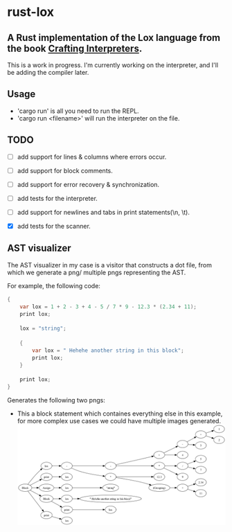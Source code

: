 # rust-lox

## A Rust implementation of the Lox language from the book [Crafting Interpreters](https://craftinginterpreters.com/).

This is a work in progress. I'm currently working on the interpreter, and I'll be adding the compiler later.

## Usage

- 'cargo run' is all you need to run the REPL.
- 'cargo run  \<filename\>' will run the interpreter on the file.

## TODO

- [ ] add support for lines & columns where errors occur.
- [ ] add support for block comments.
- [ ] add support for error recovery & synchronization.
- [ ] add tests for the interpreter.
- [ ] add support for newlines and tabs in print statements(\n, \t).
- [x] add tests for the scanner.


## AST visualizer

The AST visualizer in my case is a visitor that constructs a dot file, from which we generate a png/ multiple pngs representing the AST.

For example, the following code:

```java
{
    var lox = 1 + 2 - 3 + 4 - 5 / 7 * 9 - 12.3 * (2.34 + 11);
    print lox;

    lox = "string";

    {
        var lox = " Hehehe another string in this block";
        print lox;
    }

    print lox;
}
```

Generates the following two pngs:

- This a block statement which containes everything else in this example,
  for more complex use cases we could have multiple images generated.
![AST](/images/lox_variable.png)
